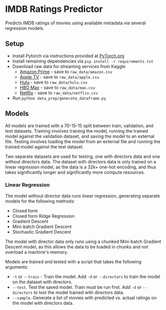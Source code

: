 # IMDB Ratings Predictor

Predicts IMDB ratings of movies using available metadata via several regression models.

## Setup

* Install Pytorch via instructions provided at [PyTorch.org](https://pytorch.org/get-started/locally/)
* Install remaining dependencies via `pip install -r requirements.txt`
* Download raw data for streaming services from Kaggle
  * [Amazon Prime](https://www.kaggle.com/datasets/octopusteam/full-amazon-prime-dataset) - save to `raw_data/amazon.csv`
  * [Apple TV](https://www.kaggle.com/datasets/octopusteam/full-apple-tv-dataset) - save to `raw_data/apple.csv`
  * [Hulu](https://www.kaggle.com/datasets/octopusteam/full-hulu-dataset) - save to `raw_data/hulu.csv`
  * [HBO Max](https://www.kaggle.com/datasets/octopusteam/full-hbo-max-dataset) - save to `raw_data/max.csv`
  * [Netflix](https://www.kaggle.com/datasets/octopusteam/full-netflix-dataset) - save to `raw_data/netflix.csv`
* Run `python data_prep/generate_dataframe.py`

## Models

All models are trained with a 70-15-15 split between train, validation, and test datasets. Training involves training the model, running the trained model against the validation dataset, and saving the model to an external file. Testing involves loading the model from an external file and running the trained model against the test dataset.

Two separate datasets are used for testing, one with directors data and one without directors data. The dataset with directors data is only trained on a linear regression model, as the data is a 32k+ one-hot encoding, and thus takes significantly longer and significantly more compute resources.

### Linear Regression

The model without director data runs linear regression, generating separate models for the following methods:
* Closed form
* Closed form Ridge Regression
* Gradient Descent
* Mini-batch Gradient Descent
* Stochastic Gradient Descent

The model with director data only runs using a chunked Mini-batch Gradient Descent model, as this allows the data to be loaded in chunks and not overload a machine's memory.

Models are trained and tested with a script that takes the following arguments:
* `-t` or `--train` - Train the model. Add `-d` or `--directors` to train the model on the dataset with directors.
* `--test`. Test the saved model. Train must be run first. Add `-d` or `--directors` to test the model trained with directors data.
* `--sample`. Generate a list of movies with predicted vs. actual ratings on the model with directors data.

